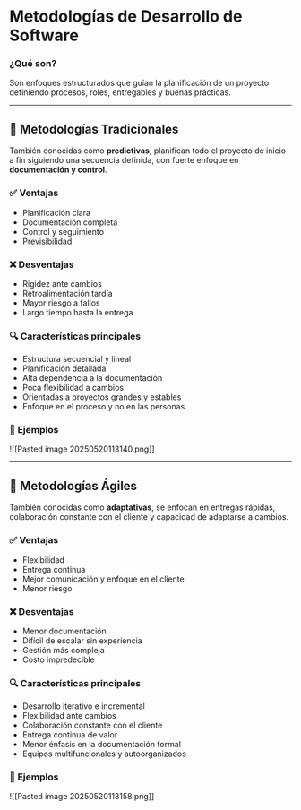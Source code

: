 # Metodologías de Desarrollo de Software

### **¿Qué son?**

Son enfoques estructurados que guían la planificación de un proyecto definiendo procesos, roles, entregables y buenas prácticas.

---

## 📘 Metodologías Tradicionales

También conocidas como **predictivas**, planifican todo el proyecto de inicio a fin siguiendo una secuencia definida, con fuerte enfoque en **documentación y control**.

### ✅ Ventajas
- Planificación clara  
- Documentación completa  
- Control y seguimiento  
- Previsibilidad  

### ❌ Desventajas
- Rigidez ante cambios  
- Retroalimentación tardía  
- Mayor riesgo a fallos  
- Largo tiempo hasta la entrega  

### 🔍 Características principales
- Estructura secuencial y lineal  
- Planificación detallada  
- Alta dependencia a la documentación  
- Poca flexibilidad a cambios  
- Orientadas a proyectos grandes y estables  
- Enfoque en el proceso y no en las personas  

### 🧩 Ejemplos  
![[Pasted image 20250520113140.png]]

---

## 🚀 Metodologías Ágiles

También conocidas como **adaptativas**, se enfocan en entregas rápidas, colaboración constante con el cliente y capacidad de adaptarse a cambios.

### ✅ Ventajas
- Flexibilidad  
- Entrega continua  
- Mejor comunicación y enfoque en el cliente  
- Menor riesgo  

### ❌ Desventajas
- Menor documentación  
- Difícil de escalar sin experiencia  
- Gestión más compleja  
- Costo impredecible  

### 🔍 Características principales
- Desarrollo iterativo e incremental  
- Flexibilidad ante cambios  
- Colaboración constante con el cliente  
- Entrega continua de valor  
- Menor énfasis en la documentación formal  
- Equipos multifuncionales y autoorganizados  

### 🧩 Ejemplos  
![[Pasted image 20250520113158.png]]
